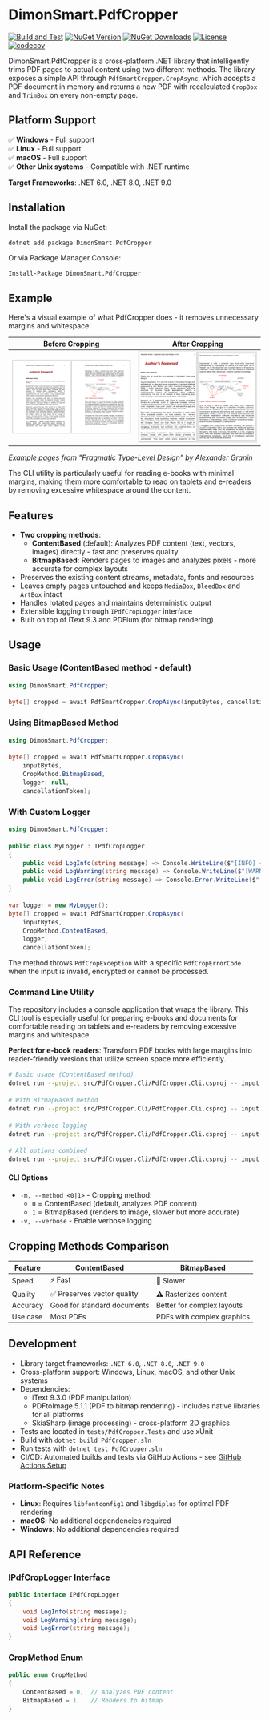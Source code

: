 # DimonSmart.PdfCropper

[![Build and Test](https://github.com/DimonSmart/PdfCropper/actions/workflows/build-and-test.yml/badge.svg)](https://github.com/DimonSmart/PdfCropper/actions/workflows/build-and-test.yml)
[![NuGet Version](https://img.shields.io/nuget/v/DimonSmart.PdfCropper)](https://www.nuget.org/packages/DimonSmart.PdfCropper)
[![NuGet Downloads](https://img.shields.io/nuget/dt/DimonSmart.PdfCropper)](https://www.nuget.org/packages/DimonSmart.PdfCropper)
[![License](https://img.shields.io/badge/license-0BSD-blue.svg)](LICENSE)
[![codecov](https://codecov.io/gh/DimonSmart/PdfCropper/branch/main/graph/badge.svg)](https://codecov.io/gh/DimonSmart/PdfCropper)

DimonSmart.PdfCropper is a cross-platform .NET library that intelligently trims PDF pages to actual content using two different methods. The library exposes a simple API through `PdfSmartCropper.CropAsync`, which accepts a PDF document in memory and returns a new PDF with recalculated `CropBox` and `TrimBox` on every non-empty page.

## Platform Support

✅ **Windows** - Full support  
✅ **Linux** - Full support  
✅ **macOS** - Full support  
✅ **Other Unix systems** - Compatible with .NET runtime  

**Target Frameworks**: .NET 6.0, .NET 8.0, .NET 9.0

## Installation

Install the package via NuGet:

```bash
dotnet add package DimonSmart.PdfCropper
```

Or via Package Manager Console:

```
Install-Package DimonSmart.PdfCropper
```

## Example

Here's a visual example of what PdfCropper does - it removes unnecessary margins and whitespace:

| Before Cropping | After Cropping |
|----------------|----------------|
| ![Before Crop](docs/images/before_crop.png) | ![After Crop](docs/images/after_crop.png) |

*Example pages from "[Pragmatic Type-Level Design](https://graninas.com/pragmatic-type-level-design-book/)" by Alexander Granin*

The CLI utility is particularly useful for reading e-books with minimal margins, making them more comfortable to read on tablets and e-readers by removing excessive whitespace around the content.

## Features

* **Two cropping methods**:
  - **ContentBased** (default): Analyzes PDF content (text, vectors, images) directly - fast and preserves quality
  - **BitmapBased**: Renders pages to images and analyzes pixels - more accurate for complex layouts
* Preserves the existing content streams, metadata, fonts and resources
* Leaves empty pages untouched and keeps `MediaBox`, `BleedBox` and `ArtBox` intact
* Handles rotated pages and maintains deterministic output
* Extensible logging through `IPdfCropLogger` interface
* Built on top of iText 9.3 and PDFium (for bitmap rendering)

## Usage

### Basic Usage (ContentBased method - default)

```csharp
using DimonSmart.PdfCropper;

byte[] cropped = await PdfSmartCropper.CropAsync(inputBytes, cancellationToken);
```

### Using BitmapBased Method

```csharp
using DimonSmart.PdfCropper;

byte[] cropped = await PdfSmartCropper.CropAsync(
    inputBytes, 
    CropMethod.BitmapBased, 
    logger: null,
    cancellationToken);
```

### With Custom Logger

```csharp
using DimonSmart.PdfCropper;

public class MyLogger : IPdfCropLogger
{
    public void LogInfo(string message) => Console.WriteLine($"[INFO] {message}");
    public void LogWarning(string message) => Console.WriteLine($"[WARN] {message}");
    public void LogError(string message) => Console.Error.WriteLine($"[ERROR] {message}");
}

var logger = new MyLogger();
byte[] cropped = await PdfSmartCropper.CropAsync(
    inputBytes, 
    CropMethod.ContentBased, 
    logger,
    cancellationToken);
```

The method throws `PdfCropException` with a specific `PdfCropErrorCode` when the input is invalid, encrypted or cannot be processed.

### Command Line Utility

The repository includes a console application that wraps the library. This CLI tool is especially useful for preparing e-books and documents for comfortable reading on tablets and e-readers by removing excessive margins and whitespace.

**Perfect for e-book readers**: Transform PDF books with large margins into reader-friendly versions that utilize screen space more efficiently.

```bash
# Basic usage (ContentBased method)
dotnet run --project src/PdfCropper.Cli/PdfCropper.Cli.csproj -- input.pdf output.pdf

# With BitmapBased method
dotnet run --project src/PdfCropper.Cli/PdfCropper.Cli.csproj -- input.pdf output.pdf -m 1

# With verbose logging
dotnet run --project src/PdfCropper.Cli/PdfCropper.Cli.csproj -- input.pdf output.pdf -v

# All options combined
dotnet run --project src/PdfCropper.Cli/PdfCropper.Cli.csproj -- input.pdf output.pdf -m 1 -v
```

#### CLI Options

- `-m, --method <0|1>` - Cropping method:
  - `0` = ContentBased (default, analyzes PDF content)
  - `1` = BitmapBased (renders to image, slower but more accurate)
- `-v, --verbose` - Enable verbose logging

## Cropping Methods Comparison

| Feature | ContentBased | BitmapBased |
|---------|-------------|-------------|
| Speed | ⚡ Fast | 🐌 Slower |
| Quality | ✅ Preserves vector quality | ⚠️ Rasterizes content |
| Accuracy | Good for standard documents | Better for complex layouts |
| Use case | Most PDFs | PDFs with complex graphics |

## Development

* Library target frameworks: `.NET 6.0`, `.NET 8.0`, `.NET 9.0`
* Cross-platform support: Windows, Linux, macOS, and other Unix systems
* Dependencies:
  * iText 9.3.0 (PDF manipulation)
  * PDFtoImage 5.1.1 (PDF to bitmap rendering) - includes native libraries for all platforms
  * SkiaSharp (image processing) - cross-platform 2D graphics
* Tests are located in `tests/PdfCropper.Tests` and use xUnit
* Build with `dotnet build PdfCropper.sln`
* Run tests with `dotnet test PdfCropper.sln`
* CI/CD: Automated builds and tests via GitHub Actions - see [GitHub Actions Setup](GITHUB_ACTIONS.md)

### Platform-Specific Notes

* **Linux**: Requires `libfontconfig1` and `libgdiplus` for optimal PDF rendering
* **macOS**: No additional dependencies required
* **Windows**: No additional dependencies required

## API Reference

### IPdfCropLogger Interface

```csharp
public interface IPdfCropLogger
{
    void LogInfo(string message);
    void LogWarning(string message);
    void LogError(string message);
}
```

### CropMethod Enum

```csharp
public enum CropMethod
{
    ContentBased = 0,  // Analyzes PDF content
    BitmapBased = 1    // Renders to bitmap
}
```

